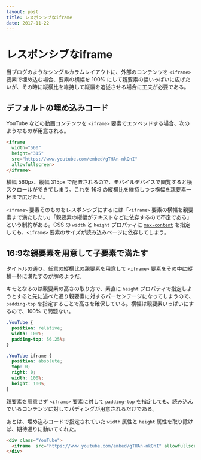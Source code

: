```yaml
---
layout: post
title: レスポンシブなiframe
date: 2017-11-22
---
```


# レスポンシブなiframe

当ブログのようなシングルカラムレイアウトに、外部のコンテンツを `<iframe>` 要素で埋め込む場合、要素の横幅を 100% にして親要素の幅いっぱいに広げたいが、その時に縦横比を維持して縦幅を追従させる場合に工夫が必要である。

## デフォルトの埋め込みコード

YouTube などの動画コンテンツを `<iframe>` 要素でエンベッドする場合、次のようなものが用意される。

```html
<iframe 
  width="560" 
  height="315" 
  src="https://www.youtube.com/embed/gTHAn-nkQnI"
  allowfullscreen>
</iframe>
```

横幅 560px、縦幅 315px で配置されるので、モバイルデバイスで閲覧すると横スクロールができてしまう。これを 16:9 の縦横比を維持しつつ横幅を親要素一杯まで広げたい。

`<iframe>` 要素そのものをレスポンシブにするには「`<iframe>` 要素の横幅を親要素まで満たしたい」「親要素の縦幅がテキストなどに依存するので不定である」という制約がある。CSS の `width` と `height` プロパティに [`max-content`](https://www.w3.org/TR/css-sizing-3/#max-content-constraint) を指定しても、`<iframe>` 要素のサイズが読み込みページに依存してしまう。

## 16:9な親要素を用意して子要素で満たす

タイトルの通り、任意の縦横比の親要素を用意して `<iframe>` 要素をその中に縦横一杯に満たすのが解のようだ。

キモとなるのは親要素の高さの取り方で、素直に `height` プロパティで指定しようとすると先に述べた通り親要素に対するパーセンテージになってしまうので、`padding-top` を指定することで高さを確保している。横幅は親要素いっぱいにするので、100% で問題ない。

```css
.YouTube {
  position: relative;
  width: 100%;
  padding-top: 56.25%;
}

.YouTube iframe {
  position: absolute;
  top: 0;
  right: 0;
  width: 100%;
  height: 100%;
}
```

親要素を用意せず `<iframe>` 要素に対して `padding-top` を指定しても、読み込んでいるコンテンツに対してパディングが用意されるだけである。

あとは、埋め込みコードで指定されていた `width` 属性と `height` 属性を取り除けば、期待通りに動いてくれた。

```html
<div class="YouTube">
  <iframe  src="https://www.youtube.com/embed/gTHAn-nkQnI" allowfullscreen></iframe>
</div>
```
